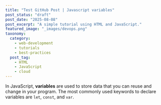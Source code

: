 ```yaml
---
title: "Test GitHub Post | Javascript variables"
post_status: "draft"
post_date: "2025-08-08"
post_excerpt: "A simple tutorial using HTML and JavaScript."
featured_image: "_images/devops.png"
taxonomy:
  category:
    - web-development
    - tutorials
    - best-practices
  post_tag:
    - HTML
    - JavaScript
    - cloud
---
```


In JavaScript, **variables** are used to store data that you can reuse and change in your program. The most commonly used keywords to declare variables are `let`, `const`, and `var`.
